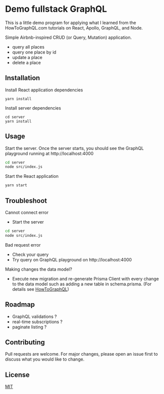 # Demo fullstack GraphQL

This is a little demo program for applying what I learned from the HowToGraphQL.com tutorials on React, Apollo, GraphQL, and Node.

Simple Airbnb-inspired CRUD (or Query, Mutation) application.

- query all places
- query one place by id
- update a place
- delete a place

## Installation

Install React application dependencies

```
yarn install
```

Install server dependencies

```
cd server
yarn install
```

## Usage

Start the server. Once the server starts, you should see the GraphQL playground running at http://localhost:4000

```bash
cd server
node src/index.js
```

Start the React application

```bash
yarn start
```

## Troubleshoot

Cannot connect error

- Start the server

```bash
cd server
node src/index.js
```

Bad request error

- Check your query
- Try query on GraphQL playground on http://localhost:4000

Making changes the data model?

- Execute new migration and re-generate Prisma Client with every change to the data model such as adding a new table in schema.prisma. (For details see [HowToGraphQL](https://www.howtographql.com/graphql-js/6-authentication/))

## Roadmap

- GraphQL validations ?
- real-time subscriptions ?
- paginate listing ?

## Contributing

Pull requests are welcome. For major changes, please open an issue first to discuss what you would like to change.

## License

[MIT](https://choosealicense.com/licenses/mit/)

